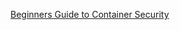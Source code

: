 

[Beginners Guide to Container Security](https://infosecwriteups.com/beginners-guide-to-container-security-f7e671522ae3)
